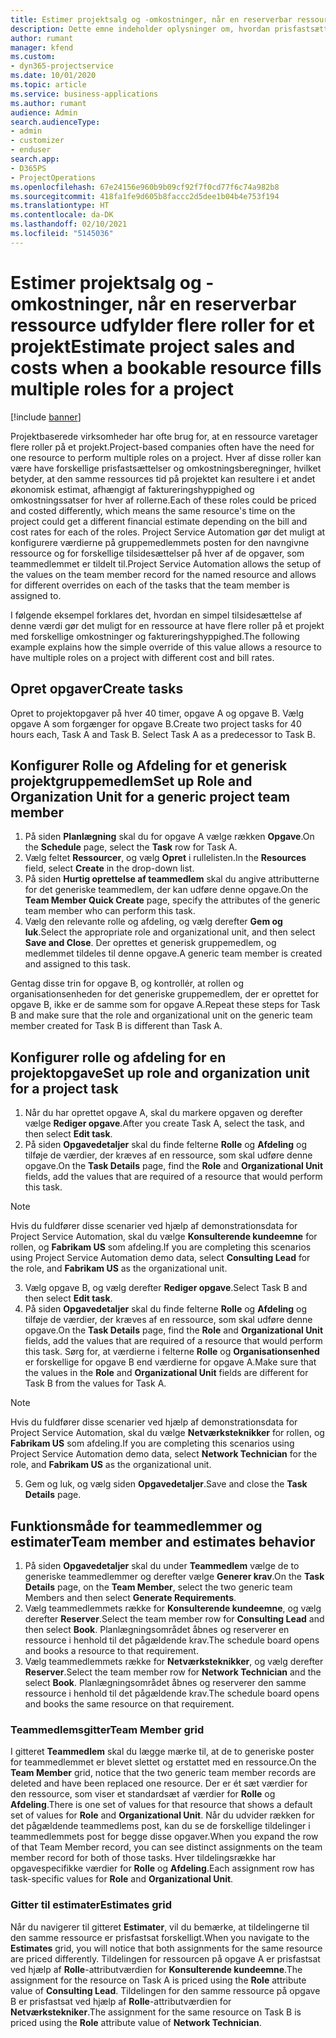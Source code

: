 ```yaml
---
title: Estimer projektsalg og -omkostninger, når en reserverbar ressource udfylder flere roller for et projekt
description: Dette emne indeholder oplysninger om, hvordan prisfastsættelsesdimensioner kan bruges til at understøtte prisfastsættelse og omkostningsfastsættelse for en ressource, der udfylder flere roller i et projekt.
author: rumant
manager: kfend
ms.custom:
- dyn365-projectservice
ms.date: 10/01/2020
ms.topic: article
ms.service: business-applications
ms.author: rumant
audience: Admin
search.audienceType:
- admin
- customizer
- enduser
search.app:
- D365PS
- ProjectOperations
ms.openlocfilehash: 67e24156e960b9b09cf92f7f0cd77f6c74a982b8
ms.sourcegitcommit: 418fa1fe9d605b8faccc2d5dee1b04b4e753f194
ms.translationtype: HT
ms.contentlocale: da-DK
ms.lasthandoff: 02/10/2021
ms.locfileid: "5145036"
---
```

# <a name="estimate-project-sales-and-costs-when-a-bookable-resource-fills-multiple-roles-for-a-project"></a><span data-ttu-id="e6bce-103">Estimer projektsalg og -omkostninger, når en reserverbar ressource udfylder flere roller for et projekt</span><span class="sxs-lookup"><span data-stu-id="e6bce-103">Estimate project sales and costs when a bookable resource fills multiple roles for a project</span></span> 

[!include [banner](../includes/psa-now-project-operations.md)]

<span data-ttu-id="e6bce-104">Projektbaserede virksomheder har ofte brug for, at en ressource varetager flere roller på et projekt.</span><span class="sxs-lookup"><span data-stu-id="e6bce-104">Project-based companies often have the need for one resource to perform multiple roles on a project.</span></span> <span data-ttu-id="e6bce-105">Hver af disse roller kan være have forskellige prisfastsættelser og omkostningsberegninger, hvilket betyder, at den samme ressources tid på projektet kan resultere i et andet økonomisk estimat, afhængigt af faktureringshyppighed og omkostningssatser for hver af rollerne.</span><span class="sxs-lookup"><span data-stu-id="e6bce-105">Each of these roles could be priced and costed differently, which means the same resource's time on the project could get a different financial estimate depending on the bill and cost rates for each of the roles.</span></span> <span data-ttu-id="e6bce-106">Project Service Automation gør det muligt at konfigurere værdierne på gruppemedlemmets posten for den navngivne ressource og for forskellige tilsidesættelser på hver af de opgaver, som teammedlemmet er tildelt til.</span><span class="sxs-lookup"><span data-stu-id="e6bce-106">Project Service Automation allows the setup of the values on the team member record for the named resource and allows for different overrides on each of the tasks that the team member is assigned to.</span></span>

<span data-ttu-id="e6bce-107">I følgende eksempel forklares det, hvordan en simpel tilsidesættelse af denne værdi gør det muligt for en ressource at have flere roller på et projekt med forskellige omkostninger og faktureringshyppighed.</span><span class="sxs-lookup"><span data-stu-id="e6bce-107">The following example  explains how the simple override of this value allows a resource to have multiple roles on a project with different cost and bill rates.</span></span>

## <a name="create-tasks"></a><span data-ttu-id="e6bce-108">Opret opgaver</span><span class="sxs-lookup"><span data-stu-id="e6bce-108">Create tasks</span></span>
<span data-ttu-id="e6bce-109">Opret to projektopgaver på hver 40 timer, opgave A og opgave B. Vælg opgave A som forgænger for opgave B.</span><span class="sxs-lookup"><span data-stu-id="e6bce-109">Create two project tasks for 40 hours each, Task A and Task B. Select Task A as a predecessor to Task B.</span></span>

## <a name="set-up-role-and-organization-unit-for-a-generic-project-team-member"></a><span data-ttu-id="e6bce-110">Konfigurer Rolle og Afdeling for et generisk projektgruppemedlem</span><span class="sxs-lookup"><span data-stu-id="e6bce-110">Set up Role and Organization Unit for a generic project team member</span></span>

1. <span data-ttu-id="e6bce-111">På siden **Planlægning** skal du for opgave A vælge rækken **Opgave**.</span><span class="sxs-lookup"><span data-stu-id="e6bce-111">On the **Schedule** page, select the **Task** row for Task A.</span></span> 
2. <span data-ttu-id="e6bce-112">Vælg feltet **Ressourcer**, og vælg **Opret** i rullelisten.</span><span class="sxs-lookup"><span data-stu-id="e6bce-112">In the **Resources** field, select **Create** in the drop-down list.</span></span>
3. <span data-ttu-id="e6bce-113">På siden **Hurtig oprettelse af teammedlem** skal du angive attributterne for det generiske teammedlem, der kan udføre denne opgave.</span><span class="sxs-lookup"><span data-stu-id="e6bce-113">On the **Team Member Quick Create** page, specify the attributes of the generic team member who can perform this task.</span></span>
4. <span data-ttu-id="e6bce-114">Vælg den relevante rolle og afdeling, og vælg derefter **Gem og luk**.</span><span class="sxs-lookup"><span data-stu-id="e6bce-114">Select the appropriate role and organizational unit, and then select **Save and Close**.</span></span> <span data-ttu-id="e6bce-115">Der oprettes et generisk gruppemedlem, og medlemmet tildeles til denne opgave.</span><span class="sxs-lookup"><span data-stu-id="e6bce-115">A generic team member is created and assigned to this task.</span></span> 

<span data-ttu-id="e6bce-116">Gentag disse trin for opgave B, og kontrollér, at rollen og organisationsenheden for det generiske gruppemedlem, der er oprettet for opgave B, ikke er de samme som for opgave A.</span><span class="sxs-lookup"><span data-stu-id="e6bce-116">Repeat these steps for Task B and make sure that the role and organizational unit on the generic team member created for Task B is different than Task A.</span></span> 

## <a name="set-up-role-and-organization-unit-for-a-project-task"></a><span data-ttu-id="e6bce-117">Konfigurer rolle og afdeling for en projektopgave</span><span class="sxs-lookup"><span data-stu-id="e6bce-117">Set up role and organization unit for a project task</span></span>

1. <span data-ttu-id="e6bce-118">Når du har oprettet opgave A, skal du markere opgaven og derefter vælge **Rediger opgave**.</span><span class="sxs-lookup"><span data-stu-id="e6bce-118">After you create Task A, select the task, and then select **Edit task**.</span></span>
2. <span data-ttu-id="e6bce-119">På siden **Opgavedetaljer** skal du finde felterne **Rolle** og **Afdeling** og tilføje de værdier, der kræves af en ressource, som skal udføre denne opgave.</span><span class="sxs-lookup"><span data-stu-id="e6bce-119">On the **Task Details** page, find the **Role** and **Organizational Unit** fields, add the values that are required of a resource that would perform this task.</span></span> 

  > [!NOTE]
  > <span data-ttu-id="e6bce-120">Hvis du fuldfører disse scenarier ved hjælp af demonstrationsdata for Project Service Automation, skal du vælge **Konsulterende kundeemne** for rollen, og **Fabrikam US** som afdeling.</span><span class="sxs-lookup"><span data-stu-id="e6bce-120">If you are completing this scenarios using Project Service Automation demo data, select **Consulting Lead** for the role, and **Fabrikam US** as the organizational unit.</span></span>

3. <span data-ttu-id="e6bce-121">Vælg opgave B, og vælg derefter **Rediger opgave**.</span><span class="sxs-lookup"><span data-stu-id="e6bce-121">Select Task B and then select **Edit task**.</span></span>
4. <span data-ttu-id="e6bce-122">På siden **Opgavedetaljer** skal du finde felterne **Rolle** og **Afdeling** og tilføje de værdier, der kræves af en ressource, som skal udføre denne opgave.</span><span class="sxs-lookup"><span data-stu-id="e6bce-122">On the **Task Details** page, find the **Role** and **Organizational Unit** fields, add the values that are required of a resource that would perform this task.</span></span> <span data-ttu-id="e6bce-123">Sørg for, at værdierne i felterne **Rolle** og **Organisationsenhed** er forskellige for opgave B end værdierne for opgave A.</span><span class="sxs-lookup"><span data-stu-id="e6bce-123">Make sure that the values in the **Role** and **Organizational Unit** fields are different for Task B from the values for Task A.</span></span> 

  > [!NOTE]
  > <span data-ttu-id="e6bce-124">Hvis du fuldfører disse scenarier ved hjælp af demonstrationsdata for Project Service Automation, skal du vælge **Netværksteknikker** for rollen, og **Fabrikam US** som afdeling.</span><span class="sxs-lookup"><span data-stu-id="e6bce-124">If you are completing this scenarios using Project Service Automation demo data, select **Network Technician** for the role, and **Fabrikam US** as the organizational unit.</span></span>

5. <span data-ttu-id="e6bce-125">Gem og luk, og vælg siden **Opgavedetaljer**.</span><span class="sxs-lookup"><span data-stu-id="e6bce-125">Save and close the **Task Details** page.</span></span> 

## <a name="team-member-and-estimates-behavior"></a><span data-ttu-id="e6bce-126">Funktionsmåde for teammedlemmer og estimater</span><span class="sxs-lookup"><span data-stu-id="e6bce-126">Team member and estimates behavior</span></span> 

1. <span data-ttu-id="e6bce-127">På siden **Opgavedetaljer** skal du under **Teammedlem** vælge de to generiske teammedlemmer og derefter vælge **Generer krav**.</span><span class="sxs-lookup"><span data-stu-id="e6bce-127">On the **Task Details** page, on the **Team Member**, select the two generic team Members and then select **Generate Requirements**.</span></span> 
2. <span data-ttu-id="e6bce-128">Vælg teammedlemmets række for **Konsulterende kundeemne**, og vælg derefter **Reserver**.</span><span class="sxs-lookup"><span data-stu-id="e6bce-128">Select the team member row for **Consulting Lead** and then select **Book**.</span></span> <span data-ttu-id="e6bce-129">Planlægningsområdet åbnes og reserverer en ressource i henhold til det pågældende krav.</span><span class="sxs-lookup"><span data-stu-id="e6bce-129">The schedule board opens and books a resource to that requirement.</span></span>
3. <span data-ttu-id="e6bce-130">Vælg teammedlemmets række for **Netværksteknikker**, og vælg derefter **Reserver**.</span><span class="sxs-lookup"><span data-stu-id="e6bce-130">Select the team member row for **Network Technician** and the select **Book**.</span></span> <span data-ttu-id="e6bce-131">Planlægningsområdet åbnes og reserverer den samme ressource i henhold til det pågældende krav.</span><span class="sxs-lookup"><span data-stu-id="e6bce-131">The schedule board opens and books the same resource on that requirement.</span></span>

### <a name="team-member-grid"></a><span data-ttu-id="e6bce-132">Teammedlemsgitter</span><span class="sxs-lookup"><span data-stu-id="e6bce-132">Team Member grid</span></span> 
<span data-ttu-id="e6bce-133">I gitteret **Teammedlem** skal du lægge mærke til, at de to generiske poster for teammedlemmet er blevet slettet og erstattet med en ressource.</span><span class="sxs-lookup"><span data-stu-id="e6bce-133">On the **Team Member** grid, notice that the two generic team member records are deleted and have been replaced one resource.</span></span> <span data-ttu-id="e6bce-134">Der er ét sæt værdier for den ressource, som viser et standardsæt af værdier for **Rolle** og **Afdeling**.</span><span class="sxs-lookup"><span data-stu-id="e6bce-134">There is one set of values for that resource that shows a default set of values for **Role** and **Organizational Unit**.</span></span>
<span data-ttu-id="e6bce-135">Når du udvider rækken for det pågældende teammedlems post, kan du se de forskellige tildelinger i teammedlemmets post for begge disse opgaver.</span><span class="sxs-lookup"><span data-stu-id="e6bce-135">When you expand the row of that Team Member record, you can see distinct assignments on the team member record for both of those tasks.</span></span> <span data-ttu-id="e6bce-136">Hver tildelingsrække har opgavespecifikke værdier for **Rolle** og **Afdeling**.</span><span class="sxs-lookup"><span data-stu-id="e6bce-136">Each assignment row has task-specific values for **Role** and **Organizational Unit**.</span></span> 

### <a name="estimates-grid"></a><span data-ttu-id="e6bce-137">Gitter til estimater</span><span class="sxs-lookup"><span data-stu-id="e6bce-137">Estimates grid</span></span> 
<span data-ttu-id="e6bce-138">Når du navigerer til gitteret **Estimater**, vil du bemærke, at tildelingerne til den samme ressource er prisfastsat forskelligt.</span><span class="sxs-lookup"><span data-stu-id="e6bce-138">When you navigate to the **Estimates** grid, you will notice that both assignments for the same resource are priced differently.</span></span>
<span data-ttu-id="e6bce-139">Tildelingen for ressourcen på opgave A er prisfastsat ved hjælp af **Rolle**-attributværdien for **Konsulterende kundeemne**.</span><span class="sxs-lookup"><span data-stu-id="e6bce-139">The assignment for the resource on Task A is priced using the **Role** attribute value of **Consulting Lead**.</span></span> <span data-ttu-id="e6bce-140">Tildelingen for den samme ressource på opgave B er prisfastsat ved hjælp af **Rolle**-attributværdien for **Netværkstekniker**.</span><span class="sxs-lookup"><span data-stu-id="e6bce-140">The assignment for the same resource on Task B is priced using the **Role** attribute value of **Network Technician**.</span></span>

